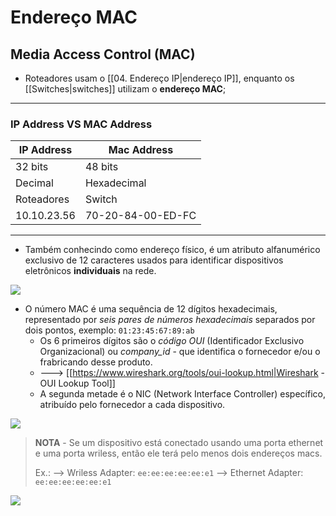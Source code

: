 # Endereço MAC

## Media Access Control (MAC)

- Roteadores usam o [[04. Endereço IP|endereço IP]], enquanto os [[Switches|switches]] utilizam o **endereço MAC**;

---
### IP Address VS MAC Address

| IP Address  | Mac Address       |
| ----------- | ----------------- |
| 32 bits     | 48 bits           |
| Decimal     | Hexadecimal       |
| Roteadores  | Switch            |
| 10.10.23.56 | 70-20-84-00-ED-FC |

---
- Também conhecindo como endereço físico, é um atributo alfanumérico exclusivo de 12 caracteres usados para identificar dispositivos eletrônicos **individuais** na rede.

<img src="https://www.scaler.com/topics/images/what-is-mac-address_thumbnail.webp">


- O número MAC é uma sequência de 12 dígitos hexadecimais, representado por *seis pares de números hexadecimais* separados por dois pontos, exemplo: `01:23:45:67:89:ab`
	- Os 6 primeiros dígitos são o *código OUI* (Identificador Exclusivo Organizacional) ou *company_id* - que identifica o fornecedor e/ou o frabricando desse produto.
	- --->  [[https://www.wireshark.org/tools/oui-lookup.html|Wireshark - OUI Lookup Tool]]
	- A segunda metade é o NIC (Network Interface Controller) específico, atribuído pelo fornecedor a cada dispositivo.

<img src="https://media.geeksforgeeks.org/wp-content/uploads/mac.jpg">

> **NOTA** - Se um dispositivo está conectado usando uma porta ethernet e uma porta wriless, então ele terá pelo menos dois endereços macs.
> 
> Ex.:
> --> Wriless Adapter: `ee:ee:ee:ee:ee:e1`
> --> Ethernet Adapter: `ee:ee:ee:ee:ee:e1`


<img src="https://i0.wp.com/learntomato.flashrouters.com/wp-content/uploads/MAC-address-hardware.jpg?resize=560%2C315&ssl=1">


